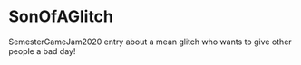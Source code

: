 # SonOfAGlitch
SemesterGameJam2020 entry about a mean glitch who wants to give other people a bad day!
